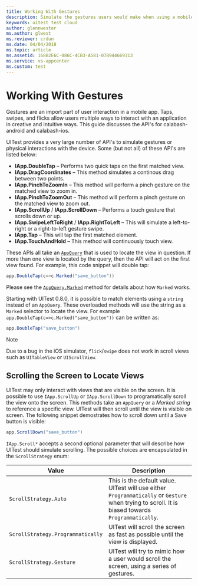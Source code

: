 ```yaml
---
title: Working With Gestures
description: Simulate the gestures users would make when using a mobile app.
keywords: uitest test cloud
author: glennwester
ms.author: glwest
ms.reviewer: crdun
ms.date: 04/04/2018
ms.topic: article
ms.assetid: 168B2E6C-086C-4CB3-A581-07B944669313
ms.service: vs-appcenter
ms.custom: test
---
```


# Working With Gestures

Gestures are an import part of user interaction in a mobile app. Taps, swipes, and flicks allow users multiple ways to interact with an application in creative and intuitive ways. This guide discusses the API's for calabash-android and calabash-ios. 

UITest provides a very large number of API's to simulate gestures or physical interactions with the device. Some (but not all) of these API's are listed below:

* **IApp.DoubleTap** &ndash; Performs two quick taps on the first matched view.
* **IApp.DragCoordinates** &ndash; This method simulates a continous drag between two points.
* **IApp.PinchToZoomIn** &ndash; This method will perform a pinch gesture on the matched view to zoom in.
* **IApp.PinchToZoomOut** &ndash; This method will perform a pinch gesture on the matched view to zoom out.
* **IApp.ScrollUp** / **IApp.ScrollDown** &ndash; Performs a touch gesture that scrolls down or up.
* **IApp.SwipeLeftToRight** / **IApp.RightToLeft** &ndash; This will simulate a left-to-right or a right-to-left gesture swipe.
* **IApp.Tap** &ndash; This will tap the first matched element.
* **IApp.TouchAndHold** &ndash; This method will continuously touch view.

These APIs all take an [`AppQuery`](https://developer.xamarin.com/api/type/Xamarin.UITest.Queries.AppQuery/) that is used to locate the view in question. If more than one view is located by the query, then the API will act on the first view found. For example, this code snippet will double tap:

```csharp
app.DoubleTap(c=>c.Marked("save_button"))
```     
Please see the [`AppQuery.Marked`](https://developer.xamarin.com/api/type/Xamarin.UITest.Queries.AppQuery/) method for details about how `Marked` works.

Starting with UITest 0.8.0, it is possible to match elements using a `string` instead of an `AppQuery`. These overloaded methods will use the string as a `Marked` selector to locate the view. For example `app.DoubleTap(c=>c.Marked("save_button"))` can be written as:

```csharp
app.DoubleTap("save_button")
```

> [!NOTE]
> Due to a bug in the iOS simulator, `flick`/`swipe` does not work in scroll views such as `UITableView` or `UIScrollView`.

## Scrolling the Screen to Locate Views

UITest may only interact with views that are visible on the screen. It is possible to use `IApp.ScrollUp` or `IApp.ScrollDown` to programatically scroll the view onto the screen. This methods take an `AppQuery` or a *Marked string* to reference a specific view. UITest will then scroll until the view is visible on screen. The following snippet demostrates how to scroll down until a Save button is visible:

```csharp
app.ScrollDown("save_button")
``` 

`IApp.Scroll*` accepts a second optional parameter that will describe how UITest should simulate scrolling. The possible choices are encapsulated in the `ScrollStrategy` enum:



| Value  | Description |
|---|---|
| `ScrollStrategy.Auto`  | This is the default value. UITest will use either `Programmatically` or `Gesture` when trying to scroll. It is biased towards `Programmatically`. |
| `ScrollStrategy.Programmatically` | UITest will scroll the screen as fast as possible until the view is displayed. |
| `ScrollStrategy.Gesture` | UITest will try to mimic how a user would scroll the screen, using a series of gestures. |

